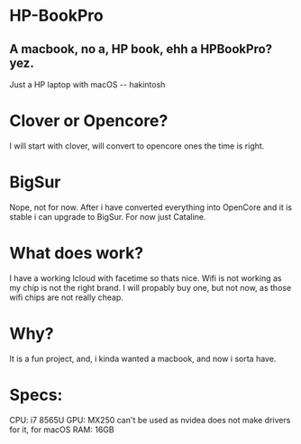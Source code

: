 # HP-BookPro
A macbook, no a, HP book, ehh a HPBookPro? yez.
--
Just a HP laptop with macOS -- hakintosh
# Clover or Opencore?
I will start with clover, will convert to opencore ones the time is right.
# BigSur
Nope, not for now. After i have converted everything into OpenCore and it is stable i can upgrade to BigSur.
For now just Cataline. 
# What does work?
I have a working Icloud with facetime so thats nice. Wifi is not working as my chip is not the right brand. I will propably buy one, but not now, as those wifi chips are not really cheap. 
# Why?
It is a fun project, and, i kinda wanted a macbook, and now i sorta have. 
# Specs:
CPU: i7 8565U
GPU: MX250 can't be used as nvidea does not make drivers for it, for macOS
RAM: 16GB

